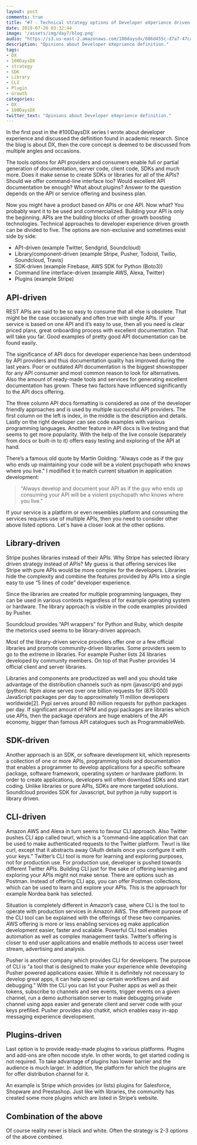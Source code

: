 ```yaml
---
layout: post
comments: true
title: "#7 - Technical strategy options of Developer eXperience driven growth"
date: 2019-07-20 03:32:44
image: '/assets/img/day7/blog.png'
audio: "https://s3.us-east-2.amazonaws.com/100daysdx/606d455c-d7a7-47ca-860a-529d66948f6e.mp3"
description: "Opinions about Developer eXeprience definition."
tags:
- DX 
- 100DaysDX
- strategy 
- SDK
- Library
- CLI
- Plugin
- Growth
categories:
- DX
- 100DaysDX
twitter_text: "Opinions about Developer eXeprience definition."
---
```


In the first post in the #100DaysDX series I wrote about developer experience and discussed the definition found in academic research. Since the blog is about DX, then the core concept is deemed to be discussed from multiple angles and occasions.

The tools options for API providers and consumers enable full or partial generation of documentation, server code, client code, SDKs and much more. Does it make sense to create SDKs or libraries for all of the APIs? Should we offer command-line interface too? Would excellent API documentation be enough? What about plugins? Answer to the question depends on the API or service offering and business plan.

Now you might have a product based on APIs or one API. Now what? You probably want it to be used and commercialized. Building your API is only the beginning. APIs are the building blocks of other growth boosting technologies. Technical approaches to developer experience driven growth can be divided to five. The options are non-exclusive and sometimes exist side by side:

- API-driven (example Twitter, Sendgrid, Soundcloud)
- Library/component-driven (example Stripe, Pusher, Todoist, Twilio, Soundcloud, Travis)
- SDK-driven (example Firebase, AWS SDK for Python (Boto3))
- Command line interface-driven (example AWS, Alexa, Twitter)
- Plugins (example Stripe)

## API-driven

REST APIs are said to be so easy to consume that all else is obsolete. That might be the case occasionally and often true with single APIs. If your service is based on one API and it’s easy to use, then all you need is clear priced plans, great onboarding process with excellent documentation. That will take you far. Good examples of pretty good API documentation can be found easily.

The significance of API docs for developer experience has been understood by API providers and thus documentation quality has improved during the last years. Poor or outdated API documentation is the biggest showstopper for any API consumer and most common reason to look for alternatives. Also the amount of ready-made tools and services for generating excellent documentation has grown. These two factors have influenced significantly to the API docs offering.

The three column API docs formatting is considered as one of the developer friendly approaches and is used by multiple successful API providers. The first column on the left is index, in the middle is the description and details. Lastly on the right developer can see code examples with various programming languages. Another feature in API docs is live testing and that seems to get more popularity. With the help of the live console (separately from docs or built-in to it) offers easy testing and exploring of the API at hand.

There’s a famous old quote by Martin Golding: "Always code as if the guy who ends up maintaining your code will be a violent psychopath who knows where you live." I modified it to match current situation in application development: 

> "Always develop and document your API as if the guy who ends up consuming your API will be a violent psychopath who knows where you live."

If your service is a platform or even resembles platform and consuming the services requires use of multiple APIs, then you need to consider other above listed options. Let's have a closer look at the other options.

## Library-driven

Stripe pushes libraries instead of their APIs. Why Stripe has selected library driven strategy instead of APIs? My guess is that offering services like Stripe with pure APIs would be more complex for the developers. Libraries hide the complexity and combine the features provided by APIs into a single easy to use “5 lines of code” developer experience.

Since the libraries are created for multiple programming languages, they can be used in various contexts regardless of for example operating system or hardware. The library approach is visible in the code examples provided by Pusher.

Soundcloud provides “API wrappers” for Python and Ruby, which despite the rhetorics used seems to be library-driven approach.

Most of the library-driven service providers offer one or a few official libraries and promote community-driven libraries. Some providers seem to go to the extreme in libraries. For example Pusher lists 24  libraries developed by community members. On top of that Pusher provides 14 official client and server libraries.

Libraries and components are productized as well and you should take advantage of the distribution channels such as npm (javascript) and pypi (python). Npm alone serves over one billion requests for (875 000) JavaScript packages per day to approximately 11 million developers worldwide[2]. Pypi serves around 80 million requests for python packages per day. If significant amount of NPM and pypi packages are libraries which use APIs, then the package operators are huge enablers of the API economy, bigger than famous API catalogues such as ProgrammableWeb.

## SDK-driven

Another approach is an SDK, or software development kit, which represents a collection of one or more APIs, programming tools and documentation that enables a programmer to develop applications for a specific software package, software framework, operating system or hardware platform. In order to create applications, developers will often download SDKs and start coding. Unlike libraries or pure APIs, SDKs are more targeted solutions. Soundcloud provides SDK for Javascript, but python ja ruby support is library driven.

## CLI-driven

Amazon AWS and Alexa in turn seems to favour CLI approach. Also Twitter pushes CLI app called twurl, which is a “command-line application that can be used to make authenticated requests to the Twitter platform. Twurl is like curl, except that it abstracts away OAuth details once you configure it with your keys.” Twitter’s CLI tool is more for learning and exploring purposes, not for production use. For production use, developer is pushed towards different Twitter APIs. Building CLI just for the sake of offering learning and exploring your APIs might not make sense. There are options such as Postman. Instead of offering CLI app, you can offer Postman collections, which can be used to learn and explore your APIs. This is the approach for example Nordea bank has selected. 

Situation is completely different in Amazon’s case, where CLI is the tool to operate with production services in Amazon AWS. The different purpose of the CLI tool can be explained with the offerings of these two companies. AWS offering is more or less enabling services eg make application development easier, faster and scalable. Powerful CLI tool enables automation as well as complex management tasks.  Twitter’s offering is closer to end user applications and enable methods to access user tweet stream, advertising and analysis.

Pusher is another company which provides CLI for developers. The purpose of CLI is “a tool that is designed to make your experience while developing Pusher powered applications easier. While it is definitely not necessary to develop great apps, it can help speed up certain workflows and aid debugging.” With the CLI you can list your Pusher apps as well as their tokens, subscribe to channels and see events, trigger events on a given channel, run a demo authorisation server to make debugging private channel using apps easier and generate client and server code with your keys prefilled. Pusher provides also chatkit, which enables easy in-app messaging experience development. 

## Plugins-driven

Last option is to provide ready-made plugins to various platforms. Plugins and add-ons are often nocode style. In other words, to get started coding is not required. To take advantage of plugins has lower barrier and the audience is much larger. In addition, the platform for which the plugins are for offer distribution channel for it.

An example is Stripe which provides (or lists) plugins for Salesforce, Shopware and Prestashop. Just like with libraries, the community has created some more plugins which are listed in Stripe’s website. 

## Combination of the above

Of course reality never is black and white. Often the strategy is 2-3 options of the above combined.

